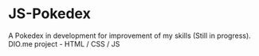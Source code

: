 # JS-Pokedex
A Pokedex in development for improvement of my skills (Still in progress). DIO.me project - HTML / CSS / JS

